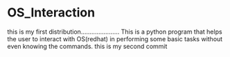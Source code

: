 # OS_Interaction
this is my first distribution...................... 
This is a python program that helps the user to interact with OS(redhat) in performing some basic tasks without even knowing the commands.
this is my second commit
